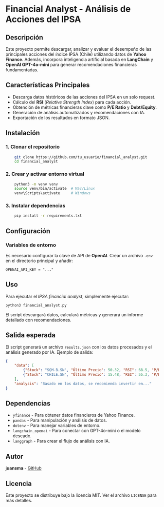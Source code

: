 # Financial Analyst - Análisis de Acciones del IPSA

## Descripción
Este proyecto permite descargar, analizar y evaluar el desempeño de las principales acciones del índice IPSA (Chile) utilizando datos de **Yahoo Finance**. Además, incorpora inteligencia artificial basada en **LangChain** y **OpenAI GPT-4o-mini** para generar recomendaciones financieras fundamentadas.

## Características Principales
- Descarga datos históricos de las acciones del IPSA en un solo request.
- Cálculo del **RSI** (*Relative Strength Index*) para cada acción.
- Obtención de métricas financieras clave como **P/E Ratio** y **Debt/Equity**.
- Generación de análisis automatizados y recomendaciones con IA.
- Exportación de los resultados en formato JSON.

## Instalación
### 1. Clonar el repositorio
```sh
    git clone https://github.com/tu_usuario/financial_analyst.git
    cd financial_analyst
```
### 2. Crear y activar entorno virtual
```sh
    python3 -m venv venv
    source venv/bin/activate  # Mac/Linux
    venv\Scripts\activate     # Windows
```
### 3. Instalar dependencias
```sh
    pip install -r requirements.txt
```

## Configuración
### Variables de entorno
Es necesario configurar la clave de API de **OpenAI**. Crear un archivo `.env` en el directorio principal y añadir:
```env
OPENAI_API_KEY = "..."
```

## Uso
Para ejecutar el *IPSA financial analyst*, simplemente ejecutar:
```sh
python3 financial_analyst.py
```
El script descargará datos, calculará métricas y generará un informe detallado con recomendaciones.

## Salida esperada
El script generará un archivo `results.json` con los datos procesados y el análisis generado por IA. Ejemplo de salida:
```json
{
    "data": [
        {"Stock": "SQM-B.SN", "Último Precio": 50.32, "RSI": 68.5, "P/E Ratio": 10.5, "Debt/Equity": 1.2},
        {"Stock": "CHILE.SN", "Último Precio": 15.48, "RSI": 55.3, "P/E Ratio": 8.7, "Debt/Equity": 0.8}
    ],
    "analysis": "Basado en los datos, se recomienda invertir en..."
}
```

## Dependencias
- `yfinance` - Para obtener datos financieros de Yahoo Finance.
- `pandas` - Para manipulación y análisis de datos.
- `dotenv` - Para manejar variables de entorno.
- `langchain_openai` - Para conectar con GPT-4o-mini o el modelo deseado.
- `langgraph` - Para crear el flujo de análisis con IA.

## Autor
**juansma** - [GitHub](https://github.com/juansebm)

## Licencia
Este proyecto se distribuye bajo la licencia MIT. Ver el archivo `LICENSE` para más detalles.


